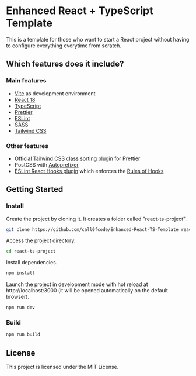 # Enhanced React + TypeScript Template

This is a template for those who want to start a React project without having to
configure everything everytime from scratch.

## Which features does it include?

### Main features

- [Vite](https://vitejs.dev/) as development environment
- [React 18](https://reactjs.org/)
- [TypeScript](https://www.typescriptlang.org/)
- [Prettier](https://prettier.io/)
- [ESLint](https://eslint.org/)
- [SASS](https://sass-lang.com/)
- [Tailwind CSS](https://tailwindcss.com/)

### Other features

- [Official Tailwind CSS class sorting plugin](https://www.npmjs.com/package/prettier-plugin-tailwindcss)
  for Prettier
- PostCSS with
  [Autoprefixer](https://www.npmjs.com/package/eslint-plugin-react-hooks)
- [ESLint React Hooks plugin](https://www.npmjs.com/package/eslint-plugin-react-hooks)
  which enforces the [Rules of Hooks](https://reactjs.org/docs/hooks-rules.html)

## Getting Started

### Install

Create the project by cloning it. It creates a folder called "react-ts-project".

```bash
git clone https://github.com/call0fcode/Enhanced-React-TS-Template react-ts-project
```

Access the project directory.

```bash
cd react-ts-project
```

Install dependencies.

```bash
npm install
```

Launch the project in development mode with hot reload at http://localhost:3000
(it will be opened automatically on the default browser).

```bash
npm run dev
```

### Build

```bash
npm run build
```

## License

This project is licensed under the MIT License.
